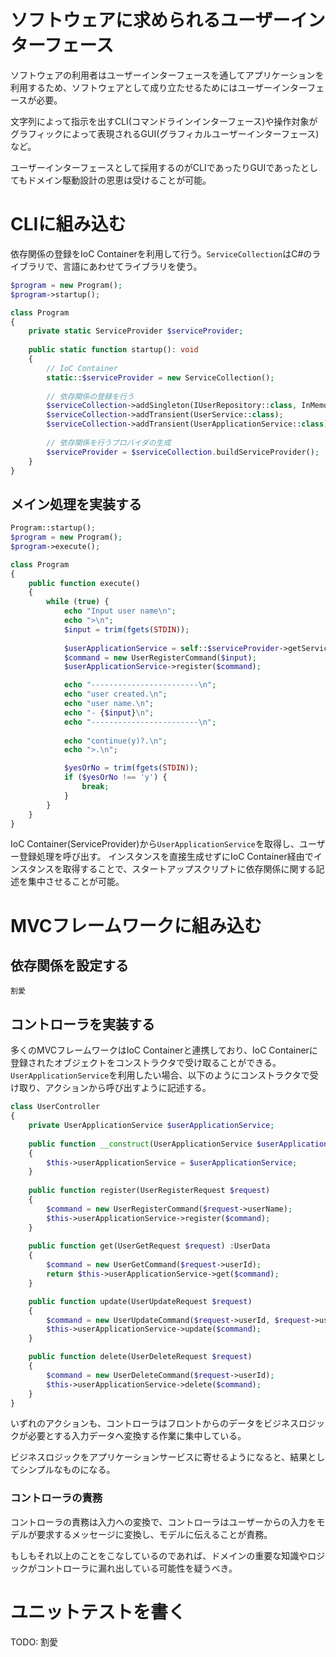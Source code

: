 # ソフトウェアに求められるユーザーインターフェース

ソフトウェアの利用者はユーザーインターフェースを通してアプリケーションを利用するため、ソフトウェアとして成り立たせるためにはユーザーインターフェースが必要。

文字列によって指示を出すCLI(コマンドラインインターフェース)や操作対象がグラフィックによって表現されるGUI(グラフィカルユーザーインターフェース)など。

ユーザーインターフェースとして採用するのがCLIであったりGUIであったとしてもドメイン駆動設計の恩恵は受けることが可能。

# CLIに組み込む

依存関係の登録をIoC Containerを利用して行う。`ServiceCollection`はC#のライブラリで、言語にあわせてライブラリを使う。

```php
$program = new Program();
$program->startup();

class Program
{
    private static ServiceProvider $serviceProvider;
    
    public static function startup(): void
    {
        // IoC Container
        static::$serviceProvider = new ServiceCollection();
        
        // 依存関係の登録を行う
        $serviceCollection->addSingleton(IUserRepository::class, InMemoryUserRepository::class);
        $serviceCollection->addTransient(UserService::class);
        $serviceCollection->addTransient(UserApplicationService::class);
        
        // 依存関係を行うプロバイダの生成
        $serviceProvider = $serviceCollection.buildServiceProvider();
    }
}
```

## メイン処理を実装する

```php
Program::startup();
$program = new Program();
$program->execute();

class Program
{
    public function execute() 
    {
        while (true) {
            echo "Input user name\n";
            echo ">\n";
            $input = trim(fgets(STDIN));
             
            $userApplicationService = self::$serviceProvider->getService(UserApplicationService::class);
            $command = new UserRegisterCommand($input);
            $userApplicationService->register($command); 

            echo "------------------------\n";
            echo "user created.\n";
            echo "user name.\n";
            echo "- {$input}\n";
            echo "------------------------\n";
             
            echo "continue(y)?.\n";
            echo ">.\n";

            $yesOrNo = trim(fgets(STDIN));
            if ($yesOrNo !== 'y') {
                break;
            }
        }
    }
}
```

IoC Container(ServiceProvider)から`UserApplicationService`を取得し、ユーザー登録処理を呼び出す。 インスタンスを直接生成せずにIoC
Container経由でインスタンスを取得することで、スタートアップスクリプトに依存関係に関する記述を集中させることが可能。

# MVCフレームワークに組み込む

## 依存関係を設定する

`割愛`

## コントローラを実装する

多くのMVCフレームワークはIoC Containerと連携しており、IoC Containerに登録されたオブジェクトをコンストラクタで受け取ることができる。
`UserApplicationService`を利用したい場合、以下のようにコンストラクタで受け取り、アクションから呼び出すように記述する。

```php
class UserController
{
    private UserApplicationService $userApplicationService;
    
    public function __construct(UserApplicationService $userApplicationService)
    {
        $this->userApplicationService = $userApplicationService;
    }
    
    public function register(UserRegisterRequest $request)
    {
        $command = new UserRegisterCommand($request->userName);
        $this->userApplicationService->register($command);
    }
    
    public function get(UserGetRequest $request) :UserData
    {
        $command = new UserGetCommand($request->userId);
        return $this->userApplicationService->get($command);
    }

    public function update(UserUpdateRequest $request)
    {
        $command = new UserUpdateCommand($request->userId, $request->userName);
        $this->userApplicationService->update($command);
    }

    public function delete(UserDeleteRequest $request)
    {
        $command = new UserDeleteCommand($request->userId);
        $this->userApplicationService->delete($command);
    }
}
```

いずれのアクションも、コントローラはフロントからのデータをビジネスロジックが必要とする入力データへ変換する作業に集中している。

ビジネスロジックをアプリケーションサービスに寄せるようになると、結果としてシンプルなものになる。

### コントローラの責務

コントローラの責務は入力への変換で、コントローラはユーザーからの入力をモデルが要求するメッセージに変換し、モデルに伝えることが責務。

もしもそれ以上のことをこなしているのであれば、ドメインの重要な知識やロジックがコントローラに漏れ出している可能性を疑うべき。

# ユニットテストを書く

TODO: 割愛

